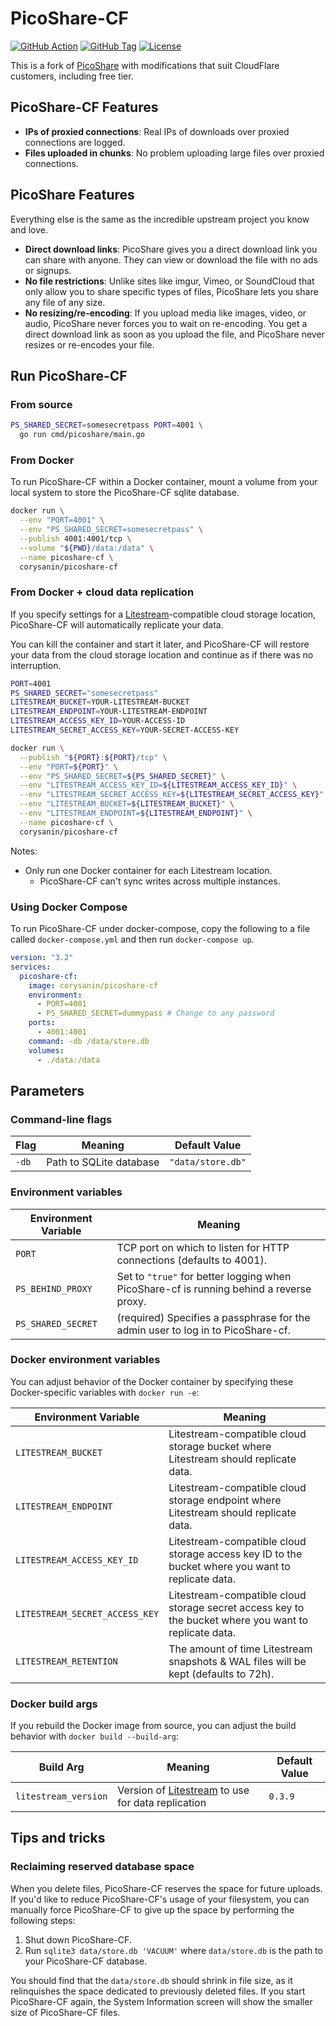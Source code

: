 # PicoShare-CF

[![GitHub Action](https://img.shields.io/github/actions/workflow/status/CorySanin/picoshare-cf/docker.yml)](https://github.com/CorySanin/picoshare-cf/actions/workflows/docker.yml)
[![GitHub Tag](https://img.shields.io/github/v/tag/CorySanin/picoshare-cf)](https://github.com/CorySanin/picoshare-cf/releases/latest)
[![License](https://img.shields.io/badge/license-agpl-blue)](https://github.com/CorySanin/picoshare-cf/blob/master/LICENSE)

This is a fork of [PicoShare](https://github.com/mtlynch/picoshare) with modifications that suit CloudFlare customers, including free tier.

## PicoShare-CF Features

- **IPs of proxied connections**: Real IPs of downloads over proxied connections are logged.
- **Files uploaded in chunks**: No problem uploading large files over proxied connections.

## PicoShare Features

Everything else is the same as the incredible upstream project you know and love.

- **Direct download links**: PicoShare gives you a direct download link you can share with anyone. They can view or download the file with no ads or signups.
- **No file restrictions**: Unlike sites like imgur, Vimeo, or SoundCloud that only allow you to share specific types of files, PicoShare lets you share any file of any size.
- **No resizing/re-encoding**: If you upload media like images, video, or audio, PicoShare never forces you to wait on re-encoding. You get a direct download link as soon as you upload the file, and PicoShare never resizes or re-encodes your file.

## Run PicoShare-CF

### From source

```bash
PS_SHARED_SECRET=somesecretpass PORT=4001 \
  go run cmd/picoshare/main.go
```

### From Docker

To run PicoShare-CF within a Docker container, mount a volume from your local system to store the PicoShare-CF sqlite database.

```bash
docker run \
  --env "PORT=4001" \
  --env "PS_SHARED_SECRET=somesecretpass" \
  --publish 4001:4001/tcp \
  --volume "${PWD}/data:/data" \
  --name picoshare-cf \
  corysanin/picoshare-cf
```

### From Docker + cloud data replication

If you specify settings for a [Litestream](https://litestream.io/)-compatible cloud storage location, PicoShare-CF will automatically replicate your data.

You can kill the container and start it later, and PicoShare-CF will restore your data from the cloud storage location and continue as if there was no interruption.

```bash
PORT=4001
PS_SHARED_SECRET="somesecretpass"
LITESTREAM_BUCKET=YOUR-LITESTREAM-BUCKET
LITESTREAM_ENDPOINT=YOUR-LITESTREAM-ENDPOINT
LITESTREAM_ACCESS_KEY_ID=YOUR-ACCESS-ID
LITESTREAM_SECRET_ACCESS_KEY=YOUR-SECRET-ACCESS-KEY

docker run \
  --publish "${PORT}:${PORT}/tcp" \
  --env "PORT=${PORT}" \
  --env "PS_SHARED_SECRET=${PS_SHARED_SECRET}" \
  --env "LITESTREAM_ACCESS_KEY_ID=${LITESTREAM_ACCESS_KEY_ID}" \
  --env "LITESTREAM_SECRET_ACCESS_KEY=${LITESTREAM_SECRET_ACCESS_KEY}" \
  --env "LITESTREAM_BUCKET=${LITESTREAM_BUCKET}" \
  --env "LITESTREAM_ENDPOINT=${LITESTREAM_ENDPOINT}" \
  --name picoshare-cf \
  corysanin/picoshare-cf
```

Notes:

- Only run one Docker container for each Litestream location.
  - PicoShare-CF can't sync writes across multiple instances.

### Using Docker Compose

To run PicoShare-CF under docker-compose, copy the following to a file called `docker-compose.yml` and then run `docker-compose up`.

```yaml
version: "3.2"
services:
  picoshare-cf:
    image: corysanin/picoshare-cf
    environment:
      - PORT=4001
      - PS_SHARED_SECRET=dummypass # Change to any password
    ports:
      - 4001:4001
    command: -db /data/store.db
    volumes:
      - ./data:/data
```

## Parameters

### Command-line flags

| Flag  | Meaning                 | Default Value     |
| ----- | ----------------------- | ----------------- |
| `-db` | Path to SQLite database | `"data/store.db"` |

### Environment variables

| Environment Variable | Meaning                                                                                 |
| -------------------- | --------------------------------------------------------------------------------------- |
| `PORT`               | TCP port on which to listen for HTTP connections (defaults to 4001).                    |
| `PS_BEHIND_PROXY`    | Set to `"true"` for better logging when PicoShare-cf is running behind a reverse proxy. |
| `PS_SHARED_SECRET`   | (required) Specifies a passphrase for the admin user to log in to PicoShare-cf.         |

### Docker environment variables

You can adjust behavior of the Docker container by specifying these Docker-specific variables with `docker run -e`:

| Environment Variable           | Meaning                                                                                               |
| ------------------------------ | ----------------------------------------------------------------------------------------------------- |
| `LITESTREAM_BUCKET`            | Litestream-compatible cloud storage bucket where Litestream should replicate data.                    |
| `LITESTREAM_ENDPOINT`          | Litestream-compatible cloud storage endpoint where Litestream should replicate data.                  |
| `LITESTREAM_ACCESS_KEY_ID`     | Litestream-compatible cloud storage access key ID to the bucket where you want to replicate data.     |
| `LITESTREAM_SECRET_ACCESS_KEY` | Litestream-compatible cloud storage secret access key to the bucket where you want to replicate data. |
| `LITESTREAM_RETENTION`         | The amount of time Litestream snapshots & WAL files will be kept (defaults to 72h).                   |

### Docker build args

If you rebuild the Docker image from source, you can adjust the build behavior with `docker build --build-arg`:

| Build Arg            | Meaning                                                                     | Default Value |
| -------------------- | --------------------------------------------------------------------------- | ------------- |
| `litestream_version` | Version of [Litestream](https://litestream.io/) to use for data replication | `0.3.9`       |

## Tips and tricks

### Reclaiming reserved database space

When you delete files, PicoShare-CF reserves the space for future uploads. If you'd like to reduce PicoShare-CF's usage of your filesystem, you can manually force PicoShare-CF to give up the space by performing the following steps:

1. Shut down PicoShare-CF.
1. Run `sqlite3 data/store.db 'VACUUM'` where `data/store.db` is the path to your PicoShare-CF database.

You should find that the `data/store.db` should shrink in file size, as it relinquishes the space dedicated to previously deleted files. If you start PicoShare-CF again, the System Information screen will show the smaller size of PicoShare-CF files.
